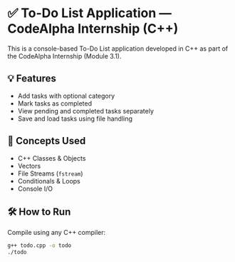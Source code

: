# ✅ To-Do List Application — CodeAlpha Internship (C++)

This is a console-based To-Do List application developed in C++ as part of the CodeAlpha Internship (Module 3.1).

## 💡 Features

- Add tasks with optional category
- Mark tasks as completed
- View pending and completed tasks separately
- Save and load tasks using file handling

## 🧠 Concepts Used

- C++ Classes & Objects
- Vectors
- File Streams (`fstream`)
- Conditionals & Loops
- Console I/O

## 🛠️ How to Run

Compile using any C++ compiler:

```bash
g++ todo.cpp -o todo
./todo
